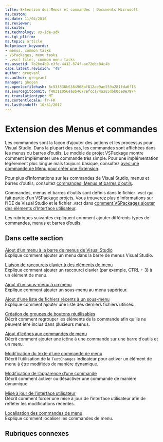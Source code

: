 ```yaml
---
title: Extension des Menus et commandes | Documents Microsoft
ms.custom: 
ms.date: 11/04/2016
ms.reviewer: 
ms.suite: 
ms.technology: vs-ide-sdk
ms.tgt_pltfrm: 
ms.topic: article
helpviewer_keywords:
- menus, common tasks
- VSPackages, menu tasks
- .vsct files, common menu tasks
ms.assetid: 7b2be4b9-e3fe-4412-874f-ae72ebc84c4b
caps.latest.revision: "49"
author: gregvanl
ms.author: gregvanl
manager: ghogen
ms.openlocfilehash: 5c53f836b6384968bf812ae9ae559a281fda6f13
ms.sourcegitcommit: f40311056ea0b4677efcca74a285dbb0ce0e7974
ms.translationtype: MT
ms.contentlocale: fr-FR
ms.lasthandoff: 10/31/2017
---
```

# <a name="extending-menus-and-commands"></a>Extension des Menus et commandes
Les commandes sont la façon d’ajouter des actions et les processus pour Visual Studio. Dans la plupart des cas, les commandes sont affichées dans les menus ou barres d’outils. Le modèle de projet VSPackage montre comment implémenter une commande très simple. Pour une implémentation légèrement plus longue mais toujours basique, consultez [avec une commande de Menu pour créer une Extension](../extensibility/creating-an-extension-with-a-menu-command.md).  
  
 Pour plus d’informations sur les commandes de Visual Studio, menus et barres d’outils, consultez [commandes, Menus et barres d’outils](../extensibility/internals/commands-menus-and-toolbars.md).  
  
 Commandes, menus et barres d’outils sont définis dans le fichier .vsct qui fait partie d’un VSPackage projets. Vous trouverez plus d’informations sur l’IDE de Visual Studio et le fichier .vsct dans [comment VSPackages ajouter des éléments d’Interface utilisateur](../extensibility/internals/how-vspackages-add-user-interface-elements.md).  
  
 Les rubriques suivantes expliquent comment ajouter différents types de commandes, menus et barres d’outils.  
  
## <a name="in-this-section"></a>Dans cette section  
 [Ajout d’un menu à la barre de menus de Visual Studio](../extensibility/adding-a-menu-to-the-visual-studio-menu-bar.md)  
 Explique comment ajouter un menu dans la barre de menus Visual Studio.  
  
 [Liaison de raccourcis clavier à des éléments de menu](../extensibility/binding-keyboard-shortcuts-to-menu-items.md)  
 Explique comment ajouter un raccourci clavier (par exemple, CTRL + 3) à un élément de menu.  
  
 [Ajout d’un sous-menu à un menu](../extensibility/adding-a-submenu-to-a-menu.md)  
 Explique comment ajouter un sous-menu au menu supérieur.  
  
 [Ajout d’une liste de fichiers récents à un sous-menu](../extensibility/adding-a-most-recently-used-list-to-a-submenu.md)  
 Explique comment ajouter une liste des derniers fichiers utilisés.  
  
 [Création de groupes de boutons réutilisables](../extensibility/creating-reusable-groups-of-buttons.md)  
 Décrit comment regrouper les éléments de la commande afin qu’ils ne peuvent être inclus dans plusieurs menus.  
  
 [Ajout d’icônes aux commandes de menu](../extensibility/adding-icons-to-menu-commands.md)  
 Décrit comment ajouter une icône à une commande sur une barre d’outils et un menu.  
  
 [Modification du texte d’une commande de menu](../extensibility/changing-the-text-of-a-menu-command.md)  
 Décrit l’utilisation de la `TextChanges` indicateur pour activer un élément de menu à être modifiées de manière dynamique.  
  
 [Modification de l’apparence d’une commande](../extensibility/changing-the-appearance-of-a-command.md)  
 Décrit comment activer ou désactiver une commande de manière dynamique.  
  
 [Mise à jour de l’interface utilisateur](../extensibility/updating-the-user-interface.md)  
 Décrit comment forcer une mise à jour de l’interface utilisateur afin de refléter les modifications récentes.  
  
 [Localisation des commandes de menu](../extensibility/localizing-menu-commands.md)  
 Explique comment localiser les commandes de menu.  
  
## <a name="related-sections"></a>Rubriques connexes